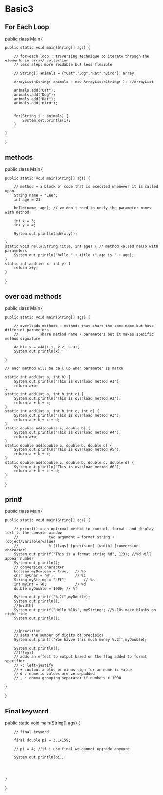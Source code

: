 # Basic3

## For Each Loop
public class Main {

	public static void main(String[] ags) {
		
		// for-each loop : traversing technique to iterate through the elements in array/ collection
		// less steps more readable but less flexible
		
		// String[] animals = {"Cat","Dog","Rat","Bird"}; array
		
		ArrayList<String> animals = new ArrayList<String>(); //ArrayList
		
		animals.add("Cat");
		animals.add("Dog");
		animals.add("Rat");
		animals.add("Bird");
		
		
		for(String i : animals) {
			System.out.println(i);
		}
		
	}

}

## methods
public class Main {

	public static void main(String[] ags) {
		
		// method = a block of code that is executed whenever it is called upon
		String name = "Lee";
		int age = 21;
		
		hello(name, age); // we don't need to unify the parameter names with method
		
		int x = 3;
		int y = 4;
		
		System.out.println(add(x,y));
		
	}
	static void hello(String title, int age) { // method called hello with parameters
		System.out.println("hello " + title +" age is " + age); 
	}
	static int add(int x, int y) {
		return x+y;
	}

}

## overload methods
public class Main {

	public static void main(String[] ags) {
		
		// overloads methods = methods that share the same name but have different parameters
		// 			share method name + parameters but it makes specific method signature
		
		double x = add(1.1, 2.2, 3.3);
		System.out.println(x);
		
	}
	
	// each method will be call up when parameter is match
	
	static int add(int a, int b) {
		System.out.println("This is overload method #1");
		return a+b;
	}
	static int add(int a, int b,int c) {
		System.out.println("This is overload method #2");
		return a + b + c;
	}
	static int add(int a, int b,int c, int d) {
		System.out.println("This is overload method #3");
		return a + b + c + d;
	}
	static double add(double a, double b) {
		System.out.println("This is overload method #4");
		return a+b;
	}
	static double add(double a, double b, double c) {
		System.out.println("This is overload method #5");
		return a + b + c;
	}
	static double add(double a, double b, double c, double d) {
		System.out.println("This is overload method #6");
		return a + b + c + d;
	}
	
}
## printf
public class Main {

	public static void main(String[] ags) {
		
		// printf() = an optional method to control, format, and display text to the console window
		// 	   			two argument = format string + (object/variable/value)
		//				% [flags] [precision] [width] [conversion-character]
		System.out.printf("This is a format string %d", 123); //%d will appear number
		System.out.println();
		// conversion character
		boolean myBoolean = true; 	// %b
		char myChar = '@';			// %c
		String myString = "LEE";		// %s
		int myInt = 50;				// %d
		double myDouble = 1000;	// %f
		
		System.out.printf("%.2f",myDouble);
		System.out.println();
		//[width]
		System.out.printf("Hello %10s", myString); //%-10s make blanks on right side
		System.out.println();
		
		
		//[precision]
		// sets the number of digits of precision
		System.out.printf("You havve this much money %.2f",myDouble);
		
		System.out.println();
		//[flags]
		// adds an effect to output based on the flag added to format specifier
		// -: left-justify 
		// + :output a plus or minus sign for an numeric value
		// 0 : numeric values are zero-padded
		// , : comma grouping separator if numbers > 1000
		
	}

}
## Final keyword
public static void main(String[] ags) {
		
		// final keyword
		
		final double pi = 3.14159;
		
		// pi = 4; //if i use final we cannot upgrade anymore
		
		System.out.println(pi);
	
		
		
		
	}
	
}

